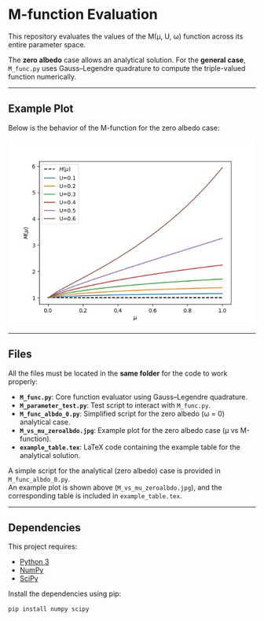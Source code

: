 # M-function Evaluation

This repository evaluates the values of the M(μ, U, ω) function across its entire parameter space.

The **zero albedo** case allows an analytical solution. For the **general case**, `M_func.py` uses Gauss–Legendre quadrature to compute the triple-valued function numerically.

---

## Example Plot

Below is the behavior of the M-function for the zero albedo case:

![M vs μ (Zero Albedo)](M_vs_mu_zeroalbdo.jpg)

---

## Files

All the files must be located in the **same folder** for the code to work properly:

- **`M_func.py`**: Core function evaluator using Gauss–Legendre quadrature.
- **`M_parameter_test.py`**: Test script to interact with `M_func.py`.
- **`M_func_albdo_0.py`**: Simplified script for the zero albedo (ω = 0) analytical case.
- **`M_vs_mu_zeroalbdo.jpg`**: Example plot for the zero albedo case (μ vs M-function).
- **`example_table.tex`**: LaTeX code containing the example table for the analytical solution.

A simple script for the analytical (zero albedo) case is provided in `M_func_albdo_0.py`.  
An example plot is shown above (`M_vs_mu_zeroalbdo.jpg`), and the corresponding table is included in `example_table.tex`.

---

## Dependencies

This project requires:

- [Python 3](https://www.python.org/)
- [NumPy](https://numpy.org/)
- [SciPy](https://scipy.org/)

Install the dependencies using pip:

```bash
pip install numpy scipy
